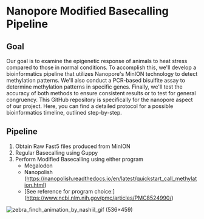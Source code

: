 # Nanopore Modified Basecalling Pipeline

## Goal 
Our goal is to examine the epigenetic response of animals to heat stress compared to those in normal conditions. To accomplish this, we'll develop a bioinformatics pipeline that utilizes Nanopore's MinION technology to detect methylation patterns. We'll also conduct a PCR-based bisulfite assay to determine methylation patterns in specific genes. Finally, we'll test the accuracy of both methods to ensure consistent results or to test for general congruency. This GitHub repository is specifically for the nanopore aspect of our project. Here, you can find a detailed protocol for a possible bioinformatics timeline, outlined step-by-step.  

## Pipeline
 
1. Obtain Raw Fast5 files produced from MinION
2. Regular Basecalling using Guppy 
4. Perform Modified Basecalling using either program
   - Megalodon
   - Nanopolish (https://nanopolish.readthedocs.io/en/latest/quickstart_call_methylation.html)
   - [See reference for program choice:] (https://www.ncbi.nlm.nih.gov/pmc/articles/PMC8524990/)


![zebra_finch_animation_by_nashiil_gif (536×459)](https://github.com/dys0004/FitBirds/assets/29266059/e16b149c-37ca-4e6d-96c5-026dc8a25088)
